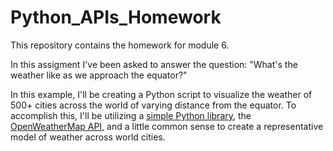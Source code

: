 # Python_APIs_Homework
 This repository contains the homework for module 6.

 In this assigment I've been asked to answer the question: "What's the weather like as we approach the equator?"


In this example, I'll be creating a Python script to visualize the weather of 500+ cities across the world of varying distance from the equator. To accomplish this, I'll be utilizing a [simple Python library](https://pypi.python.org/pypi/citipy), the [OpenWeatherMap API](https://openweathermap.org/api), and a little common sense to create a representative model of weather across world cities.


